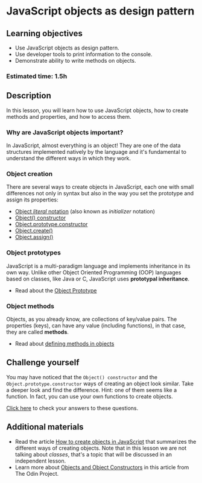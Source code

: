 # JavaScript objects as design pattern

## Learning objectives
- Use JavaScript objects as design pattern.
- Use developer tools to print information to the console.
- Demonstrate ability to write methods on objects.

### Estimated time: 1.5h

## Description

In this lesson, you will learn how to use JavaScript objects, how to create methods and properties, and how to access them.

### Why are JavaScript objects important?

In JavaScript, almost everything is an object! They are one of the data structures implemented natively by the language and it's fundamental to understand the different ways in which they work.

### Object creation

There are several ways to create objects in JavaScript, each one with small differences not only in syntax but also in the way you set the prototype and assign its properties:

- [Object *literal* notation](https://developer.mozilla.org/en-US/docs/Web/JavaScript/Reference/Operators/Object_initializer) (also known as *initializer* notation)
- [Object() constructor](https://developer.mozilla.org/en-US/docs/Web/JavaScript/Reference/Global_Objects/Object/Object)
- [Object.prototype.constructor](https://developer.mozilla.org/en-US/docs/Web/JavaScript/Reference/Global_Objects/Object/constructor)
- [Object.create()](https://developer.mozilla.org/en-US/docs/Web/JavaScript/Reference/Global_Objects/Object/create)
- [Object.assign()](https://developer.mozilla.org/en-US/docs/Web/JavaScript/Reference/Global_Objects/Object/assign)

### Object prototypes

JavaScript is a multi-paradigm language and implements inheritance in its own way. Unlike other Object Oriented Programming (OOP) languages based on classes, like Java or C,  JavaScript uses **prototypal inheritance**.
 - Read about the [Object Prototype](https://developer.mozilla.org/en-US/docs/Learn/JavaScript/Objects/Object_prototypes)

### Object methods

Objects, as you already know, are collections of key/value pairs. The properties (keys), can have any value (including functions), in that case, they are called **methods**.
- Read about [defining methods in objects](https://developer.mozilla.org/en-US/docs/Web/JavaScript/Guide/Working_with_Objects#defining_methods)

## Challenge yourself

You may have noticed that the `Object() constructor` and the `Object.prototype.constructor` ways of creating an object look similar. Take a deeper look and find the difference. Hint: one of them seems like a function. In fact, you can use your own functions to create objects.

[Click here](lesson_js_objects_challenge.md) to check your answers to these questions.


## Additional materials
- Read the article [How to create objects in JavaScript](https://www.freecodecamp.org/news/a-complete-guide-to-creating-objects-in-javascript-b0e2450655e8/) that summarizes the different ways of creating objects. Note that in this lesson we are not talking about *classes*, that's a topic that will be discussed in an independent lesson.
- Learn more about [Objects and Object Constructors](https://www.theodinproject.com/paths/full-stack-ruby-on-rails/courses/javascript/lessons/objects-and-object-constructors) in this article from The Odin Project.
